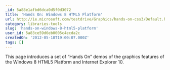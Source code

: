 ```yaml
---
_id: 5a88e1afbd6dca0d5f0d3072
title: 'Hands On: Windows 8 HTML5 Platform'
url: http://ie.microsoft.com/testdrive/Graphics/hands-on-css3/Default.html
category: libraries-tools
slug: 'hands-on-windows-8-html5-platform'
user_id: 5a83ce59d6eb0005c4ecda2c
createdOn: '2012-05-18T19:00:07.000Z'
tags: []
---
```


This page introduces a set of “Hands On” demos of the graphics features of the Windows 8 HTML5 Platform and Internet Explorer 10.
